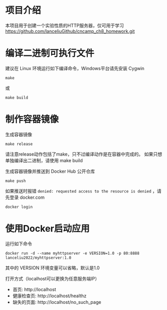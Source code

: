 # 项目介绍

本项目用于创建一个实验性质的HTTP服务器，仅可用于学习
https://github.com/lanceliuGithub/cncamp_ch8_homework.git

# 编译二进制可执行文件

建议在 Linux 环境运行如下编译命令，Windows平台请先安装 Cygwin
```
make
```
或
```
make build
```

# 制作容器镜像

生成容器镜像
```
make release
```
请注意release动作包括了make，只不过编译动作是在容器中完成的。
如果只想单独编译出二进制，请使用 make build

生成容器镜像并推送到 Docker Hub 公开仓库
```
make push
```

如果推送时报错 `denied: requested access to the resource is denied` ，请先登录 docker.com
```
docker login
```

# 使用Docker启动应用

运行如下命令
```
docker run -d --name myhttpserver -e VERSION=1.0 -p 80:8888 lanceliu2022/myhttpserver:1.0
```
其中的 VERSION 环境变量可以省略，默认是1.0

打开方式（localhost可以更换为任意服务端IP）

- 首页: http://localhost
- 健康检查页: http://localhost/healthz
- 缺失的页面: http://localhost/no_such_page


